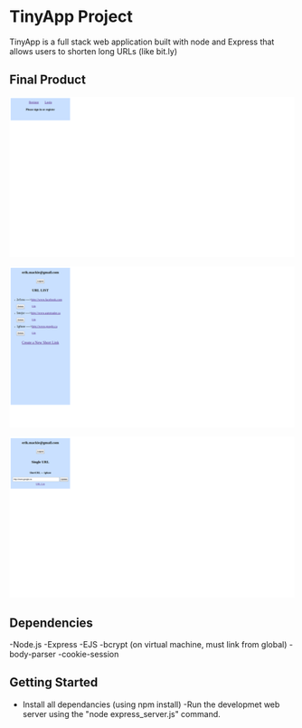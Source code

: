 # TinyApp Project

TinyApp is a full stack web application built with node and Express that allows users to shorten long URLs (like bit.ly)

## Final Product


!["Landing Page for user login and Registration"](https://github.com/erik-mackie/TinyApp/blob/master/docs/landing.png?raw=true)

!["Populated Urls list, with controls"](https://github.com/erik-mackie/TinyApp/blob/master/docs/urls_list.png?raw=true)

!["Edit urls page"](https://github.com/erik-mackie/TinyApp/blob/master/docs/url_edit.png?raw=true)

## Dependencies

-Node.js
-Express
-EJS
-bcrypt (on virtual machine, must link from global)
-body-parser
-cookie-session

## Getting Started

- Install all dependancies (using npm install)
-Run the developmet web server using the "node express_server.js" command.


